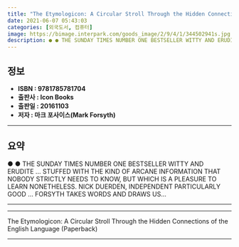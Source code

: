 ```yaml
---
title: "The Etymologicon: A Circular Stroll Through the Hidden Connections of the English Language (Paperback)"
date: 2021-06-07 05:43:03
categories: [외국도서, 컴퓨터]
image: https://bimage.interpark.com/goods_image/2/9/4/1/344502941s.jpg
description: ● ● THE SUNDAY TIMES NUMBER ONE BESTSELLER WITTY AND ERUDITE ... STUFFED WITH THE KIND OF ARCANE INFORMATION THAT NOBODY STRICTLY NEEDS TO KNOW, BUT WHICH I
---
```


## **정보**

- **ISBN : 9781785781704**
- **출판사 : Icon Books**
- **출판일 : 20161103**
- **저자 : 마크 포사이스(Mark Forsyth)**

------



## **요약**

●  ●  THE SUNDAY TIMES NUMBER ONE BESTSELLER
  WITTY AND ERUDITE ... STUFFED WITH THE KIND OF ARCANE INFORMATION THAT NOBODY STRICTLY NEEDS TO KNOW, BUT WHICH IS A PLEASURE TO LEARN NONETHELESS. NICK DUERDEN, INDEPENDENT 
  PARTICULARLY GOOD ... FORSYTH TAKES WORDS AND DRAWS US... 

------



------


The Etymologicon: A Circular Stroll Through the Hidden Connections of the English Language (Paperback) 

------


